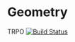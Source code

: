 # Geometry
TRPO
[![Build Status](https://travis-ci.org/Nurvive/Geometry.svg?branch=master)](https://travis-ci.org/Nurvive/Geometry)
